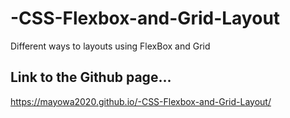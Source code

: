 # -CSS-Flexbox-and-Grid-Layout
Different ways to layouts using FlexBox and Grid

## Link to the Github page...

https://mayowa2020.github.io/-CSS-Flexbox-and-Grid-Layout/
